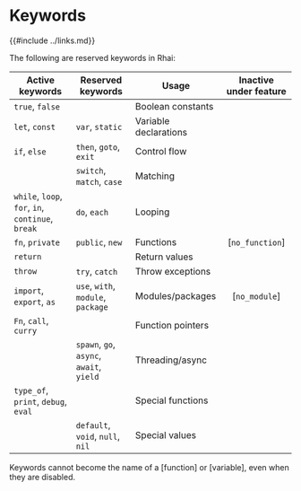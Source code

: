 Keywords
========

{{#include ../links.md}}

The following are reserved keywords in Rhai:

| Active keywords                                   | Reserved keywords                        | Usage                 | Inactive under feature |
| ------------------------------------------------- | ---------------------------------------- | --------------------- | :--------------------: |
| `true`, `false`                                   |                                          | Boolean constants     |                        |
| `let`, `const`                                    | `var`, `static`                          | Variable declarations |                        |
| `if`, `else`                                      | `then`, `goto`, `exit`                   | Control flow          |                        |
|                                                   | `switch`, `match`, `case`                | Matching              |                        |
| `while`, `loop`, `for`, `in`, `continue`, `break` | `do`, `each`                             | Looping               |                        |
| `fn`, `private`                                   | `public`, `new`                          | Functions             |    [`no_function`]     |
| `return`                                          |                                          | Return values         |                        |
| `throw`                                           | `try`, `catch`                           | Throw exceptions      |                        |
| `import`, `export`, `as`                          | `use`, `with`, `module`, `package`       | Modules/packages      |     [`no_module`]      |
| `Fn`, `call`, `curry`                             |                                          | Function pointers     |                        |
|                                                   | `spawn`, `go`, `async`, `await`, `yield` | Threading/async       |                        |
| `type_of`, `print`, `debug`, `eval`               |                                          | Special functions     |                        |
|                                                   | `default`, `void`, `null`, `nil`         | Special values        |                        |

Keywords cannot become the name of a [function] or [variable], even when they are disabled.

